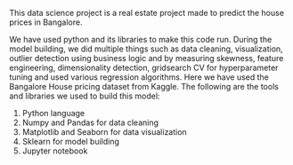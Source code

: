 This data science project is a real estate project made to predict the house prices in Bangalore. 

We have used python and its libraries to make this code run. During the model building, we did multiple things such as data cleaning, visualization, outlier detection using business logic and by measuring skewness, feature engineering, dimensionality detection, gridsearch CV for hyperparameter tuning and used various regression algorithms. Here we have used the Bangalore House pricing dataset from Kaggle. The following are the tools and libraries we used to build this model:

1. Python language
2. Numpy and Pandas for data cleaning
3. Matplotlib and Seaborn for data visualization
4. Sklearn for model building
5. Jupyter notebook
